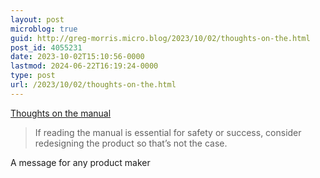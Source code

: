 ```yaml
---
layout: post
microblog: true
guid: http://greg-morris.micro.blog/2023/10/02/thoughts-on-the.html
post_id: 4055231
date: 2023-10-02T15:10:56-0000
lastmod: 2024-06-22T16:19:24-0000
type: post
url: /2023/10/02/thoughts-on-the.html
---
```

[Thoughts on the manual](https://seths.blog/2023/09/thoughts-on-the-manual/)

> If reading the manual is essential for safety or success, consider redesigning the product so that’s not the case.

A message for any product maker
